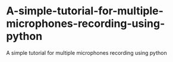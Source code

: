 # A-simple-tutorial-for-multiple-microphones-recording-using-python
A simple tutorial for multiple microphones recording using python
